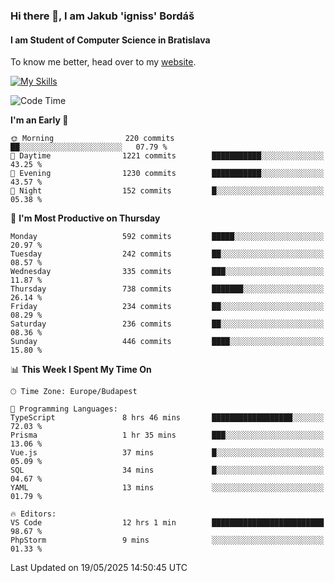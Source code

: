 ### Hi there 👋, I am Jakub 'igniss' Bordáš

#### I am Student of Computer Science in Bratislava
To know me better, head over to my [website](https://bordas.sk).

[![My Skills](https://skillicons.dev/icons?i=js,typescript,html,css,figma,svelte,vue,next,postgresql,nest,express,nodejs)](https://bordas.sk)


<!--START_SECTION:waka-->
![Code Time](http://img.shields.io/badge/Code%20Time-1%2C900%20hrs%2048%20mins-blue)

**I'm an Early 🐤** 

```text
🌞 Morning                220 commits         ██░░░░░░░░░░░░░░░░░░░░░░░   07.79 % 
🌆 Daytime                1221 commits        ███████████░░░░░░░░░░░░░░   43.25 % 
🌃 Evening                1230 commits        ███████████░░░░░░░░░░░░░░   43.57 % 
🌙 Night                  152 commits         █░░░░░░░░░░░░░░░░░░░░░░░░   05.38 % 
```
📅 **I'm Most Productive on Thursday** 

```text
Monday                   592 commits         █████░░░░░░░░░░░░░░░░░░░░   20.97 % 
Tuesday                  242 commits         ██░░░░░░░░░░░░░░░░░░░░░░░   08.57 % 
Wednesday                335 commits         ███░░░░░░░░░░░░░░░░░░░░░░   11.87 % 
Thursday                 738 commits         ███████░░░░░░░░░░░░░░░░░░   26.14 % 
Friday                   234 commits         ██░░░░░░░░░░░░░░░░░░░░░░░   08.29 % 
Saturday                 236 commits         ██░░░░░░░░░░░░░░░░░░░░░░░   08.36 % 
Sunday                   446 commits         ████░░░░░░░░░░░░░░░░░░░░░   15.80 % 
```


📊 **This Week I Spent My Time On** 

```text
🕑︎ Time Zone: Europe/Budapest

💬 Programming Languages: 
TypeScript               8 hrs 46 mins       ██████████████████░░░░░░░   72.03 % 
Prisma                   1 hr 35 mins        ███░░░░░░░░░░░░░░░░░░░░░░   13.06 % 
Vue.js                   37 mins             █░░░░░░░░░░░░░░░░░░░░░░░░   05.09 % 
SQL                      34 mins             █░░░░░░░░░░░░░░░░░░░░░░░░   04.67 % 
YAML                     13 mins             ░░░░░░░░░░░░░░░░░░░░░░░░░   01.79 % 

🔥 Editors: 
VS Code                  12 hrs 1 min        █████████████████████████   98.67 % 
PhpStorm                 9 mins              ░░░░░░░░░░░░░░░░░░░░░░░░░   01.33 % 
```


 Last Updated on 19/05/2025 14:50:45 UTC
<!--END_SECTION:waka-->
